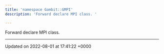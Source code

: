 ```yaml
---
title: 'namespace Gambit::GMPI'
description: 'Forward declare MPI class. '

---
```







Forward declare MPI class. 






-------------------------------

Updated on 2022-08-01 at 17:41:22 +0000